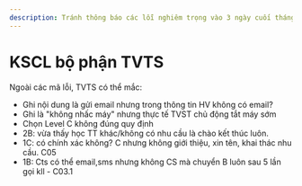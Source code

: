 ```yaml
---
description: Tránh thông báo các lỗi nghiêm trọng vào 3 ngày cuối tháng
---
```


# KSCL bộ phận TVTS

Ngoài các mã lỗi, TVTS có thể mắc:

* Ghi nội dung là gửi email nhưng trong thông tin HV không có email?
* Ghi là "không nhấc máy" nhưng thực tế TVST chủ động tắt máy sớm
* Chọn Level C không đúng quy định
* 2B: vừa thấy học TT khác/không có nhu cầu là chào kết thúc luôn.
* 1C: có chính xác không? C nhưng không giới thiệu, xin tên, khai thác nhu cầu. C05
* 1B: Cts có thể email,sms nhưng không CS mà chuyển B luôn sau 5 lần gọi kll - C03.1

